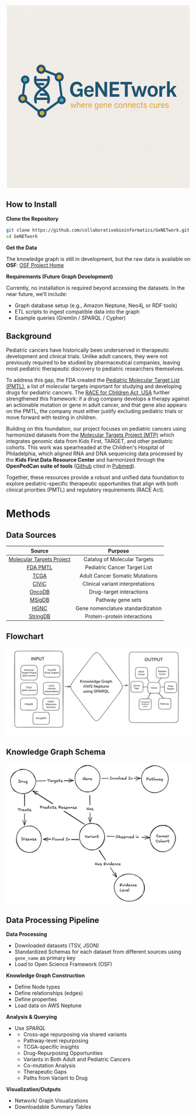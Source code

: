 <p align="center">
  <img src="Assets/GeNETworkLogo.png" alt="GeNETwork Logo" width="500">
</p>

## How to Install
**Clone the Repository**
```bash
git clone https://github.com/collaborativebioinformatics/GeNETwork.git
cd GeNETwork
```
**Get the Data**

The knowledge graph is still in development, but the raw data is available on **OSF**: [OSF Project Home](https://osf.io/ef2jw/?view_only=87fe279b56c348b294ff82413f324cd7)

**Requirements (Future Graph Development)**

Currently, no installation is required beyond accessing the datasets.
In the near future, we’ll include:
- Graph database setup (e.g., Amazon Neptune, Neo4j, or RDF tools)
- ETL scripts to ingest compatible data into the graph
- Example queries (Gremlin / SPARQL / Cypher)

## Background
Pediatric cancers have historically been underserved in therapeutic development and clinical trials. Unlike adult cancers, they were not previously required to be studied by pharmaceutical companies, leaving most pediatric therapeutic discovery to pediatric researchers themselves. 

To address this gap, the FDA created the [Pediatric Molecular Target List (PMTL)](https://moleculartargets.ccdi.cancer.gov/fda-pmtl), a list of molecular targets important for studying and developing drugs for pediatric cancers. The [RACE for Children Act, USA]( https://www.congress.gov/bill/115th-congress/house-bill/1231) further strengthened this framework: if a drug company develops a therapy against an actionable mutation or gene in adult cancer, and that gene also appears on the PMTL, the company must either justify excluding pediatric trials or move forward with testing in children.

Building on this foundation, our project focuses on pediatric cancers using harmonized datasets from the [Molecular Targets Project (MTP)](https://moleculartargets.ccdi.cancer.gov/) which integrates genomic data from Kids First, TARGET, and other pediatric cohorts. This work was spearheaded at the Children's Hospital of Philadelphia, which aligned RNA and DNA sequencing data processed by the **Kids First Data Resource Center** and harmonized through the **OpenPedCan suite of tools** ([Github](https://github.com/d3b-center/OpenPedCan-analysis) cited in [Pubmed](https://pubmed.ncbi.nlm.nih.gov/39026781/)).

Together, these resources provide a robust and unified data foundation to explore pediatric-specific therapeutic opportunities that align with both clinical priorities (PMTL) and regulatory requirements (RACE Act).

# Methods

## Data Sources
|Source | Purpose | 
| :--: | :--: | 
| [Molecular Targets Project](https://moleculartargets.ccdi.cancer.gov) | Catalog of Molecular Targets |
| [FDA PMTL](https://moleculartargets.ccdi.cancer.gov/fda-pmtl) | Pediatric Cancer Target List |
| [TCGA](https://portal.gdc.cancer.gov) | Adult Cancer Somatic Mutations |
| [CIViC](https://civicdb.org/welcome) | Clinical variant interpretations |
| [OncoDB](https://oncodb.org) | Drug-target interactions |
| [MSigDB](https://www.gsea-msigdb.org/gsea/msigdb) | Pathway gene sets | 
| [HGNC](https://www.genenames.org) | Gene nomenclature standardization | 
| [StringDB](https://string-db.org) | Protein-protein interactions | 

## Flowchart 
![FlowChart](Assets/Flowchart_Day2.png)

## Knowledge Graph Schema
![KGSchema](Assets/KGSchema-Day1.png)

## Data Processing Pipeline
**Data Processing**

   - Downloaded datasets (TSV, JSON)
   - Standardized Schemas for each dataset from different sources using `gene_name` as primary key
   - Load to Open Science Framework (OSF)
    
**Knowledge Graph Construction**

  - Define Node types
  - Define relationships (edges)
  - Define properties
  - Load data on AWS Neptune

**Analysis & Querying**

  -  Use *SPARQL*
  - - Cross-age repurposing via shared variants
    - Pathway-level repurposing
    - TCGA-specific insights
    - Drug-Repurposing Opportunities
    - Variants in Both Adult and Pediatric Cancers
    - Co-mutation Analysis
    - Therapeutic Gaps
    - Paths from Variant to Drug
   
**Visualization/Outputs**

  - Network/ Graph Visualizations
  - Downloadable Summary Tables
